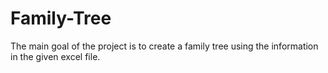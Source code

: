 # Family-Tree
The main goal of the project is to create a family tree using the information in the given excel file.
